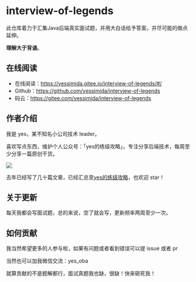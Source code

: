 # interview-of-legends
此仓库着力于汇集Java后端真实面试题，并用大白话给予答案，并尽可能的做点延伸。

**理解大于背诵**。



## 在线阅读

- 在线阅读：https://yessimida.gitee.io/interview-of-legends/#/
- Github：https://github.com/yessimida/interview-of-legends
- 码云：https://gitee.com/yessimida/interview-of-legends



## 作者介绍

我是 yes，某不知名小公司技术 leader。

喜欢写点东西，维护个人公众号：「yes的练级攻略」，专注分享后端技术，每周至少分享一篇原创干货。

![](https://gitee.com/yessimida/interview-of-legends/raw/master/pic/16034279-e6ebb79b5a0b8fe7.png)

去年已经写了几十篇文章，已经汇总至[yes的练级攻略](https://github.com/yessimida/yes)，也欢迎 star！



## 关于更新

每天我都会写面试题，总的来说，空了就会写，更新频率两周至少一次。



## 如何贡献

我当然希望更多的人参与啦，如果有问题或者看到错误可以提 issue 或者 pr 

当然也可以加我微信交流：yes_oba

就算贡献的不是题解都行，面试真题我也缺，很缺！快来砸死我！